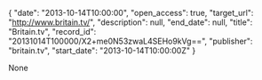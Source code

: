 {
  "date": "2013-10-14T10:00:00", 
  "open_access": true, 
  "target_url": "http://www.britain.tv/", 
  "description": null, 
  "end_date": null, 
  "title": "Britain.tv", 
  "record_id": "20131014T100000/X2+me0N53zwaL4SEHo9kVg==", 
  "publisher": "britain.tv", 
  "start_date": "2013-10-14T10:00:00Z"
}

None